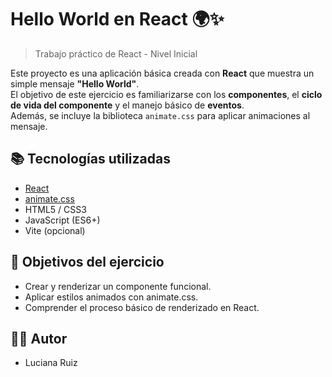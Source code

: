# Hello World en React 🌍✨

> Trabajo práctico de React - Nivel Inicial

Este proyecto es una aplicación básica creada con **React** que muestra un simple mensaje **"Hello World"**.  
El objetivo de este ejercicio es familiarizarse con los **componentes**, el **ciclo de vida del componente** y el manejo básico de **eventos**.  
Además, se incluye la biblioteca `animate.css` para aplicar animaciones al mensaje.

## 📚 Tecnologías utilizadas

- [React](https://react.dev/)
- [animate.css](https://animate.style/)
- HTML5 / CSS3
- JavaScript (ES6+)
- Vite (opcional)

## 🎯 Objetivos del ejercicio

- Crear y renderizar un componente funcional.
- Aplicar estilos animados con animate.css.
- Comprender el proceso básico de renderizado en React.

## 👩🏻 Autor

- Luciana Ruiz